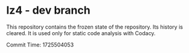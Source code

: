 # lz4 - dev branch

This repository contains the frozen state of the repository.
Its history is cleared. It is used only for static code
analysis with Codacy.

Commit Time: 1725504053